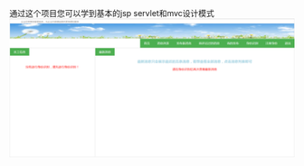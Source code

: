 通过这个项目您可以学到基本的jsp servlet和mvc设计模式
![ScreenShot](https://github.com/Superman-code/TieBaDemo/raw/master/Screenshots/index.png)
